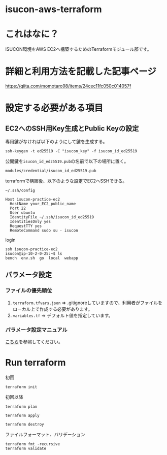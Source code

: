 # isucon-aws-terraform

# これはなに？

ISUCON環境をAWS EC2へ構築するためのTerraformモジュール郡です。

# 詳細と利用方法を記載した記事ページ

https://qiita.com/momotaro98/items/24cec11fc050c014057f

# 設定する必要がある項目

## EC2へのSSH用Key生成とPublic Keyの設定

専用鍵がなければ以下のようにして鍵を生成する。

```
ssh-keygen -t ed25519 -C "isucon_key" -f isucon_id_ed25519
```

公開鍵を`isucon_id_ed25519.pub`の名前で以下の場所に置く。

```
modules/credential/isucon_id_ed25519.pub
```

terraformで構築後、以下のような設定でEC2へSSHできる。

`~/.ssh/config`

```
Host isucon-practice-ec2
  HostName your_EC2_public_name
  Port 22
  User ubuntu
  IdentityFile ~/.ssh/isucon_id_ed25519
  IdentitiesOnly yes
  RequestTTY yes
  RemoteCommand sudo su - isucon
```

login

```
ssh isucon-practice-ec2
isucon@ip-10-2-0-25:~$ ls
bench  env.sh  go  local  webapp
```

## パラメータ設定

### ファイルの優先順位

1. `terraform.tfvars.json` => .gitignoreしていますので、利用者がファイルをローカル上で作成する必要があります。
2. `variables.tf`          => デフォルト値を指定しています。

### パラメータ設定マニュアル

[こちら](https://qiita.com/momotaro98/items/24cec11fc050c014057f#%E6%A7%8B%E7%AF%89%E3%82%A4%E3%83%B3%E3%83%95%E3%83%A9%E3%83%91%E3%83%A9%E3%83%A1%E3%83%BC%E3%82%BF%E3%82%92%E8%A8%AD%E5%AE%9A%E3%81%99%E3%82%8B)を参照してください。

# Run terraform

初回

```
terraform init
```

初回以降

```
terraform plan
```

```
terraform apply
```

```
terraform destroy
```

ファイルフォーマット、バリデーション

```
terraform fmt -recursive
terraform validate
```
